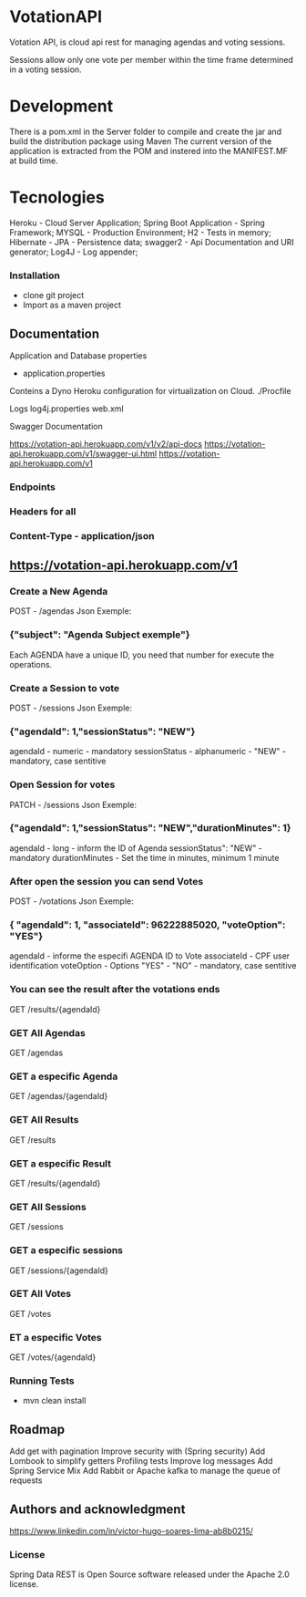 # VotationAPI

Votation API, is cloud api rest for managing agendas and voting sessions.

Sessions allow only one vote per member within the time frame determined in a voting session.

# Development

There is a pom.xml in the Server folder to compile and create the jar and build the distribution
package using Maven The current version of the application is extracted from the POM and instered
into the MANIFEST.MF at build time. 

# Tecnologies

Heroku  - Cloud Server Application;
Spring Boot Application - Spring Framework;
MYSQL  - Production Environment;
H2 - Tests in memory;
Hibernate - JPA  - Persistence data;
swagger2 - Api Documentation and URI generator;
Log4J - Log appender;

### Installation

- clone git project
- Import as a maven project

## Documentation

Application and Database properties
- application.properties

Conteins a Dyno Heroku configuration for virtualization on Cloud.
./Procfile

Logs
log4j.properties
web.xml

Swagger Documentation

https://votation-api.herokuapp.com/v1/v2/api-docs
https://votation-api.herokuapp.com/v1/swagger-ui.html
https://votation-api.herokuapp.com/v1

### Endpoints

### Headers for all
### Content-Type - application/json


## https://votation-api.herokuapp.com/v1

### Create a New Agenda
POST  - /agendas
Json Exemple:

### {"subject": "Agenda Subject exemple"}

Each AGENDA have a unique ID, you need that number for execute
the operations.

### Create a Session to vote
POST  - /sessions
Json Exemple:

### {"agendaId": 1,"sessionStatus": "NEW"}

agendaId - numeric - mandatory
sessionStatus - alphanumeric - "NEW" - mandatory, case sentitive

### Open Session for votes
PATCH  - /sessions
Json Exemple:

### {"agendaId": 1,"sessionStatus": "NEW","durationMinutes": 1}

agendaId - long -  inform the ID of Agenda
sessionStatus": "NEW" - mandatory
durationMinutes - Set the time in minutes, minimum 1 minute

### After open the session you can send Votes
POST  - /votations
Json Exemple:

### {    "agendaId": 1,    "associateId": 96222885020,    "voteOption": "YES"}

agendaId -  informe the especifi AGENDA ID to Vote
associateId - CPF user identification
voteOption - Options "YES" - "NO" - mandatory, case sentitive


### You can see the result after the votations ends
GET /results/{agendaId}

### GET All Agendas
GET /agendas
### GET a especific Agenda
GET /agendas/{agendaId}

### GET All Results
GET /results
### GET a especific Result
GET /results/{agendaId}

### GET All Sessions
GET /sessions
### GET a especific sessions
GET /sessions/{agendaId}

### GET All Votes
GET /votes
### ET a especific Votes
GET /votes/{agendaId}

### Running Tests

- mvn clean install

## Roadmap

Add get with pagination 
Improve security with (Spring security)
Add Lombook to simplify getters
Profiling tests
Improve log messages
Add Spring Service Mix
Add Rabbit or Apache kafka to manage the queue of requests

## Authors and acknowledgment
https://www.linkedin.com/in/victor-hugo-soares-lima-ab8b0215/

### License
Spring Data REST is Open Source software released under the Apache 2.0 license.

